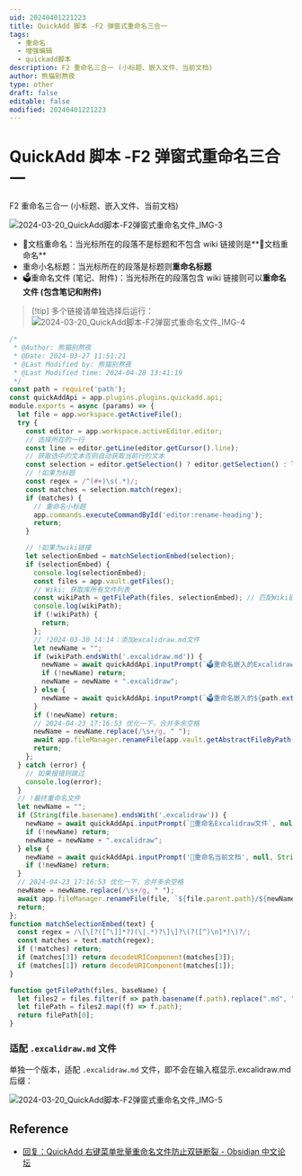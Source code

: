```yaml
---
uid: 20240401221223
title: QuickAdd 脚本 -F2 弹窗式重命名三合一
tags:
  - 重命名
  - 增强编辑
  - quickadd脚本
description: F2 重命名三合一 (小标题、嵌入文件、当前文档)
author: 熊猫别熬夜
type: other
draft: false
editable: false
modified: 20240401221223
---
```


# QuickAdd 脚本 -F2 弹窗式重命名三合一

F2 重命名三合一 (小标题、嵌入文件、当前文档)

![2024-03-20_QuickAdd脚本-F2弹窗式重命名文件_IMG-3](https://cdn.pkmer.cn/images/202404012216771.gif!pkmer)

- 📄文档重命名：当光标所在的段落不是标题和不包含 wiki 链接则是**📄文档重命名**
- 重命小名标题：当光标所在的段落是标题则**重命名标题**
- 🗳重命名文件 (笔记、附件)：当光标所在的段落包含 wiki 链接则可以**重命名文件 (包含笔记和附件)**

> [!tip] 多个链接请单独选择后运行：
> ![2024-03-20_QuickAdd脚本-F2弹窗式重命名文件_IMG-4](https://cdn.pkmer.cn/images/202404012216772.gif!pkmer)

```js
/*
 * @Author: 熊猫别熬夜 
 * @Date: 2024-03-27 11:51:21 
 * @Last Modified by: 熊猫别熬夜
 * @Last Modified time: 2024-04-28 13:41:19
 */
const path = require('path');
const quickAddApi = app.plugins.plugins.quickadd.api;
module.exports = async (params) => {
  let file = app.workspace.getActiveFile();
  try {
    const editor = app.workspace.activeEditor.editor;
    // 选择所在的一行
    const line = editor.getLine(editor.getCursor().line);
    // 获取选中的文本否则自动获取当前行的文本
    const selection = editor.getSelection() ? editor.getSelection() : line;
    // !如果为标题
    const regex = /^(#+)\s(.*)/;
    const matches = selection.match(regex);
    if (matches) {
      // 重命名小标题
      app.commands.executeCommandById('editor:rename-heading');
      return;
    }

    // !如果为wiki链接
    let selectionEmbed = matchSelectionEmbed(selection);
    if (selectionEmbed) {
      console.log(selectionEmbed);
      const files = app.vault.getFiles();
      // Wiki: 获取库所有文件列表
      const wikiPath = getFilePath(files, selectionEmbed); // 匹配Wiki链接
      console.log(wikiPath);
      if (!wikiPath) {
        return;
      };
      // !2024-03-30_14:14：添加excalidraw.md文件
      let newName = "";
      if (wikiPath.endsWith('.excalidraw.md')) {
        newName = await quickAddApi.inputPrompt(`🗳重命名嵌入的Excalidraw文件`, null, path.basename(wikiPath).replace(".excalidraw.md", ""), "");
        if (!newName) return;
        newName = newName + ".excalidraw";
      } else {
        newName = await quickAddApi.inputPrompt(`🗳重命名嵌入的${path.extname(wikiPath)}文件`, null, path.basename(wikiPath).replace(path.extname(wikiPath), ""), "");
      }
      if (!newName) return;
      // 2024-04-23_17:16:53 优化一下，合并多余空格
      newName = newName.replace(/\s+/g, " ");
      await app.fileManager.renameFile(app.vault.getAbstractFileByPath(wikiPath), `${path.dirname(wikiPath)}/${newName}${path.extname(wikiPath)}`);
      return;
    };
  } catch (error) {
    // 如果报错则跳过
    console.log(error);
  }
  // !最终重命名文件
  let newName = "";
  if (String(file.basename).endsWith('.excalidraw')) {
    newName = await quickAddApi.inputPrompt(`🎨重命名Excalidraw文件`, null, String(file.basename).replace(".excalidraw", ""), "");
    if (!newName) return;
    newName = newName + ".excalidraw";
  } else {
    newName = await quickAddApi.inputPrompt('📄重命名当前文档', null, String(file.basename));
    if (!newName) return;
  }
  // 2024-04-23_17:16:53 优化一下，合并多余空格
  newName = newName.replace(/\s+/g, " ");
  await app.fileManager.renameFile(file, `${file.parent.path}/${newName}.${file.extension}`);
  return;
};
function matchSelectionEmbed(text) {
  const regex = /\[\[?([^\]]*?)(\|.*)?\]\]?\(?([^)\n]*)\)?/;
  const matches = text.match(regex);
  if (!matches) return;
  if (matches[3]) return decodeURIComponent(matches[3]);
  if (matches[1]) return decodeURIComponent(matches[1]);
}

function getFilePath(files, baseName) {
  let files2 = files.filter(f => path.basename(f.path).replace(".md", "") === path.basename(baseName).replace(".md", ""));
  let filePath = files2.map((f) => f.path);
  return filePath[0];
}
```

### 适配 `.excalidraw.md` 文件

单独一个版本，适配 `.excalidraw.md` 文件，即不会在输入框显示.excalidraw.md 后缀：

![2024-03-20_QuickAdd脚本-F2弹窗式重命名文件_IMG-5](https://cdn.pkmer.cn/images/202404012216773.png!pkmer)

## Reference

- [回复：QuickAdd 右键菜单批量重命名文件防止双链断裂 - Obsidian 中文论坛](https://forum-zh.obsidian.md/t/topic/31816/7)
